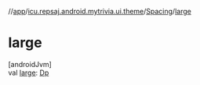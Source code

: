 //[app](../../../index.md)/[icu.repsaj.android.mytrivia.ui.theme](../index.md)/[Spacing](index.md)/[large](large.md)

# large

[androidJvm]\
val [large](large.md): [Dp](https://developer.android.com/reference/kotlin/androidx/compose/ui/unit/Dp.html)
